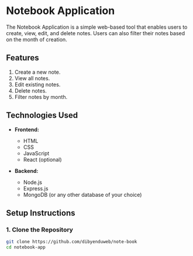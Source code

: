 # Notebook Application

The Notebook Application is a simple web-based tool that enables users to create, view, edit, and delete notes. Users can also filter their notes based on the month of creation.

## Features

1. Create a new note.
2. View all notes.
3. Edit existing notes.
4. Delete notes.
5. Filter notes by month.

## Technologies Used

- **Frontend:**
  - HTML
  - CSS
  - JavaScript
  - React (optional)

- **Backend:**
  - Node.js
  - Express.js
  - MongoDB (or any other database of your choice)

## Setup Instructions

### 1. Clone the Repository

```bash
git clone https://github.com/dibyenduweb/note-book
cd notebook-app
